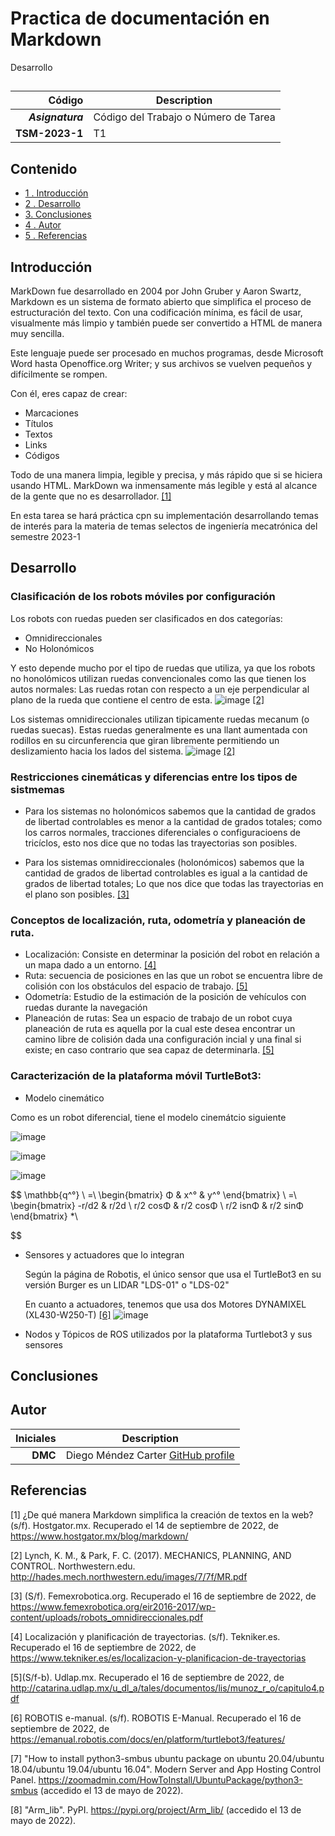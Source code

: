 # Practica de documentación en Markdown
Desarrollo 

## 

| Código | Description |
| ------:| ----------- |
| ***Asignatura*** | Código del Trabajo o Número de Tarea | 
| **TSM-2023-1** |  T1 |

## Contenido
- [1 . Introducción](#introduccion)
- [2 . Desarrollo](#desarrollo)
- [3. Conclusiones](#conclusiones)
- [4 . Autor](#autor)
- [5 . Referencias](#referencias)

## Introducción
MarkDown fue desarrollado en 2004 por John Gruber y Aaron Swartz, Markdown es un sistema de formato abierto que simplifica el proceso de estructuración del texto. Con una codificación mínima, es fácil de usar, visualmente más limpio y también puede ser convertido a HTML de manera muy sencilla.

Este lenguaje puede ser procesado en muchos programas, desde Microsoft Word hasta Openoffice.org Writer; y sus archivos se vuelven pequeños y difícilmente se rompen.

Con él, eres capaz de crear:

* Marcaciones 
* Títulos 
* Textos 
* Links 
* Códigos

Todo de una manera limpia, legible y precisa, y más rápido que si se hiciera usando HTML. MarkDown wa inmensamente más legible y está al alcance de la gente que no es desarrollador. [[1]](#1)

En esta tarea se hará práctica cpn su implementación desarrollando temas de interés para la materia de temas selectos de ingeniería mecatrónica del semestre 2023-1

## Desarrollo
### Clasificación de los robots móviles por configuración 
Los robots con ruedas pueden ser clasificados en dos categorías: 
- Omnidireccionales 
- No Holonómicos 

Y esto depende mucho por el tipo de ruedas que utiliza, ya que los robots no honolómicos utilizan ruedas convencionales como las que tienen los autos normales: Las ruedas rotan con respecto a un eje perpendicular al plano de la rueda que contiene el centro de esta. 
![image](https://user-images.githubusercontent.com/20031100/190763168-bd0aa726-2c02-46e3-8f39-21f324e52563.png) [[2]](#2)

Los sistemas omnidireccionales utilizan tipicamente ruedas mecanum (o ruedas suecas). Estas ruedas generalmente es una llant aumentada con rodillos en su circunferencia que giran libremente permitiendo un deslizamiento hacia los lados del sistema.
![image](https://user-images.githubusercontent.com/20031100/190756597-b9519143-d56e-4b72-917e-6a5ff87f8a58.png) [[2]](#2)

### Restricciones cinemáticas y diferencias entre los tipos de sistmemas
- Para los sistemas no holonómicos sabemos que la cantidad de grados de libertad controlables es menor a la cantidad de grados totales; como los carros normales, tracciones diferenciales o configuracioens de tricíclos, esto nos dice que no todas las trayectorias son posibles.

- Para los sistemas omnidireccionales (holonómicos) sabemos que la cantidad de grados de libertad controlables es igual a la cantidad de grados de libertad totales; Lo que nos dice que todas las trayectorias en el plano son posibles. [[3]](#3)

### Conceptos de localización, ruta, odometría y planeación de ruta.
- Localización: Consiste en determinar la posición del robot en relación a un mapa dado a un entorno. [[4]](#4)
- Ruta: secuencia de posiciones en las que un robot se encuentra libre de colisión con los obstáculos del espacio de trabajo. [[5]](#5)
- Odometría: Estudio de la estimación de la posición de vehículos con ruedas durante la navegación 
- Planeación de rutas: Sea un espacio de trabajo de un robot cuya planeación de ruta es aquella por la cual este desea encontrar un camino libre de colisión dada una configuración incial y una final si existe; en caso contrario que sea capaz de determinarla. [[5]](#5)

### Caracterización de la plataforma móvil TurtleBot3:
- Modelo cinemático

Como es un robot diferencial, tiene el modelo cinemátcio siguiente

![image](https://user-images.githubusercontent.com/20031100/190882535-94d602be-c1f8-484d-a60d-3976a3b4d6c2.png)

![image](https://user-images.githubusercontent.com/20031100/190882543-b3ce3e11-d0f2-4b36-9805-c756ae547b8f.png)

![image](https://user-images.githubusercontent.com/20031100/190883055-de66617c-74fd-4875-8d10-2fd724d90433.png)


$$
\mathbb{q^°} \ =\ \begin{bmatrix}
	Φ & x^° & y^°
\end{bmatrix} \ =\ \begin{bmatrix}
-r/d2 & r/2d \\
r/2 cosΦ & r/2 cosΦ \\
r/2 isnΦ & r/2 sinΦ
\end{bmatrix}
\*\ 

$$




- Sensores y actuadores que lo integran

  Según la página de Robotis, el único sensor que usa el TurtleBot3 en su versión Burger es un     LIDAR "LDS-01" o "LDS-02" 
  
  En cuanto a actuadores, tenemos que usa dos Motores 	DYNAMIXEL (XL430-W250-T) [[6]](#6)
   ![image](https://user-images.githubusercontent.com/20031100/190827583-2d136908-5c30-4047-854f-fb7e6483c27b.png)

- Nodos y Tópicos de ROS utilizados por la plataforma Turtlebot3 y sus sensores

## Conclusiones
 
 

## Autor
| Iniciales  | Description |
| ----------:| ----------- |
| **DMC**  | Diego Méndez Carter [GitHub profile](https://github.com/Laos198) |

## Referencias
<a id="1">[1]</a> ¿De qué manera Markdown simplifica la creación de textos en la web? (s/f). Hostgator.mx. Recuperado el 14 de septiembre de 2022, de https://www.hostgator.mx/blog/markdown/


<a id="2">[2]</a> Lynch, K. M., & Park, F. C. (2017). MECHANICS, PLANNING, AND CONTROL. Northwestern.edu. http://hades.mech.northwestern.edu/images/7/7f/MR.pdf


<a id="3">[3]</a> (S/f). Femexrobotica.org. Recuperado el 16 de septiembre de 2022, de https://www.femexrobotica.org/eir2016-2017/wp-content/uploads/robots_omnidireccionales.pdf

<a id="4">[4]</a> Localización y planificación de trayectorias. (s/f). Tekniker.es. Recuperado el 16 de septiembre de 2022, de https://www.tekniker.es/es/localizacion-y-planificacion-de-trayectorias

<a id="5">[5]</a>(S/f-b). Udlap.mx. Recuperado el 16 de septiembre de 2022, de http://catarina.udlap.mx/u_dl_a/tales/documentos/lis/munoz_r_o/capitulo4.pdf

<a id="6">[6]</a> ROBOTIS e-manual. (s/f). ROBOTIS E-Manual. Recuperado el 16 de septiembre de 2022, de https://emanual.robotis.com/docs/en/platform/turtlebot3/features/


<a id="7">[7]</a> "How to install python3-smbus ubuntu package on ubuntu 20.04/ubuntu 18.04/ubuntu 19.04/ubuntu 16.04". Modern Server and App Hosting Control Panel. https://zoomadmin.com/HowToInstall/UbuntuPackage/python3-smbus (accedido el 13 de mayo de 2022).

<a id="8">[8]</a> "Arm_lib". PyPI. https://pypi.org/project/Arm_lib/ (accedido el 13 de mayo de 2022).
 

